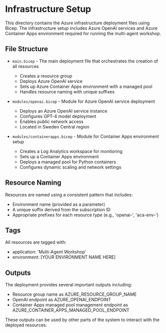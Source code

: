 # Infrastructure Setup

This directory contains the Azure infrastructure deployment files using Bicep. The infrastructure setup includes Azure OpenAI services and Azure Container Apps environment required for running the multi-agent workshop.

## File Structure

- `main.bicep` - The main deployment file that orchestrates the creation of all resources
  - Creates a resource group
  - Deploys Azure OpenAI service
  - Sets up Azure Container Apps environment with a managed pool
  - Handles resource naming with unique suffixes

- `modules/openai.bicep` - Module for Azure OpenAI service deployment
  - Deploys an Azure OpenAI service instance
  - Configures GPT-4 model deployment
  - Enables public network access
  - Located in Sweden Central region

- `modules/containerapps.bicep` - Module for Container Apps environment setup
  - Creates a Log Analytics workspace for monitoring
  - Sets up a Container Apps environment
  - Deploys a managed pool for Python containers
  - Configures dynamic scaling and network settings

## Resource Naming

Resources are named using a consistent pattern that includes:
- Environment name (provided as a parameter)
- A unique suffix derived from the subscription ID
- Appropriate prefixes for each resource type (e.g., 'openai-', 'aca-env-')

## Tags

All resources are tagged with:
- application: 'Multi-Agent Workshop'
- environment: [YOUR ENVIRONMENT NAME HERE]

## Outputs

The deployment provides several important outputs including:
- Resource group name as AZURE_RESOURCE_GROUP_NAME
- OpenAI endpoint as AZURE_OPENAI_ENDPOINT
- Container Apps managed pool management endpoint as AZURE_CONTAINER_APPS_MANAGED_POOL_ENDPOINT

These outputs can be used by other parts of the system to interact with the deployed resources.
